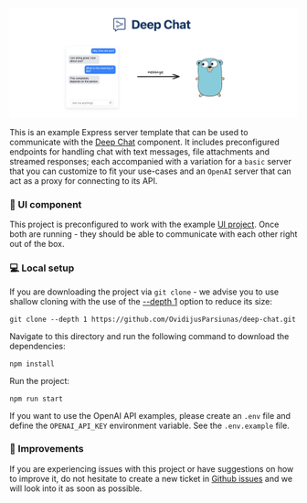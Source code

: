 ![alt text](../../../assets/readme/golang-connect-1.png)

This is an example Express server template that can be used to communicate with the [Deep Chat](https://www.npmjs.com/package/deep-chat) component. It includes preconfigured endpoints for handling chat with text messages, file attachments and streamed responses; each accompanied with a variation for a `basic` server that you can customize to fit your use-cases and an `OpenAI` server that can act as a proxy for connecting to its API.

### :calling: UI component

This project is preconfigured to work with the example [UI project](https://github.com/OvidijusParsiunas/deep-chat/tree/main/example-servers/ui). Once both are running - they should be able to communicate with each other right out of the box.

### :computer: Local setup

If you are downloading the project via `git clone` - we advise you to use shallow cloning with the use of the [--depth 1](https://www.perforce.com/blog/vcs/git-beyond-basics-using-shallow-clones) option to reduce its size:

```
git clone --depth 1 https://github.com/OvidijusParsiunas/deep-chat.git
```

Navigate to this directory and run the following command to download the dependencies:

```
npm install
```

Run the project:

```
npm run start
```

If you want to use the OpenAI API examples, please create an `.env` file and define the `OPENAI_API_KEY` environment variable. See the `.env.example` file.

### :wrench: Improvements

If you are experiencing issues with this project or have suggestions on how to improve it, do not hesitate to create a new ticket in [Github issues](https://github.com/OvidijusParsiunas/deep-chat/issues) and we will look into it as soon as possible.

